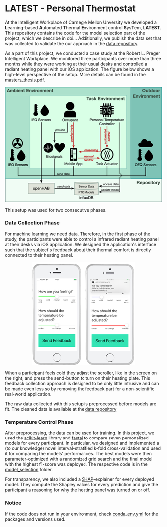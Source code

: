 # LATEST - Personal Thermostat

At the Intelligent Workplace of Carnegie Mellon Unversity we developed a **L**earning-based 
**A**utomated **T**hermal **E**nvironment control **S**ys**T**em, **LATEST**. 
This repository contains the code for the model selection part of the project, which 
we describe in doi... Additionally, we publish the data set that was collected to 
validate the our approach in the 
[data repository](https://github.com/pruoff/LATEST-Occupant-Thermal-Comfort-Data-Set).

As a part of this project, we conducted a case study at the Robert L. Preger Intelligent 
Workplace. We monitored three participants over more than three months while they 
were working at their usual desks and controlled a radiant heating panel with our 
iOS application. The figure below shows a high-level perspective of the setup. More 
details can be found in the 
[masters_thesis.pdf](https://github.com/pruoff/LATEST/blob/master/masters_thesis.pdf).

<p align="center">
  <img src="https://raw.githubusercontent.com/pruoff/LATEST/master/figures/LATEST_architecture.png" width="700" />
</p>

This setup was used for two consecutive phases.

### Data Collection Phase
For machine learning we need data. Therefore, in the first phase of the 
study, the participants were able to control a infrared radiant heating panel at their 
desks via iOS application. We designed the application's interface such
that the subject's feedback about their thermal comfort is directly connected to their 
heating panel.

<p align="center">
  <img src="https://raw.githubusercontent.com/pruoff/LATEST/master/figures/ui_data_collection_small.png" width="330" />
</p>

When a participant feels cold they adjust the scroller, like in the screen on the right, 
and press the send-button to turn on their heating plate. This feedback collection 
approach is designed to be only little intrusive and can be made even less so by removing 
the feedback part for a non-scientific real-world application.

The raw data collected with this setup is preprocessed before models are fit. 
The cleaned data is available at the 
[data repository](https://github.com/pruoff/LATEST-Occupant-Thermal-Comfort-Data-Set)

### Temperature Control Phase

After preprocessing, the data can be used for training. In this project, we used 
the [scikit-learn](https://github.com/scikit-learn/scikit-learn) library and 
[fastai](https://github.com/fastai/fastai) to compare seven personalized models for every 
participant. In particular, we designed and implemented a (to our knowledge) novel 
interval-stratified k-fold cross-validation and used it for comparing the models' 
performances. The best models were then parameter-optimized with a randomized grid search 
and the final model with the highest f1-score was deployed. The respective code is in the 
[model_selection](https://github.com/pruoff/LATEST/tree/master/model_selection) folder.

For transparency, we also included a 
[SHAP](https://github.com/slundberg/shap)-explainer for every deployed model. They 
compute the Shapley values for every prediction and give the participant a reasoning 
for why the heating panel was turned on or off. 

### Notice
If the code does not run in your environment, check 
[conda_env.yml](https://github.com/pruoff/LATEST/blob/master/conda_env.yml) 
for the packages and versions used.